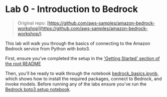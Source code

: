 # Lab 0 - Introduction to Bedrock
> Original repo: [https://github.com/aws-samples/amazon-bedrock-workshop](https://github.com/aws-samples/amazon-bedrock-workshop/)

This lab will walk you through the basics of connecting to the Amazon Bedrock service from Python with boto3.

First, ensure you've completed the setup in the ['Getting Started' section of the root README](../README.md#Getting-started)

Then, you'll be ready to walk through the notebook [bedrock_basics.ipynb](bedrock_basics.ipynb), which shows how to install the required packages, connect to Bedrock, and invoke models. Before running any of the labs ensure you've run the [Bedrock boto3 setup notebook](../00_Prerequisites/bedrock_basics.ipynb).
